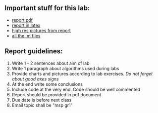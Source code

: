 ## Important stuff for this lab:  
  - [report pdf](lab-report-lab-1-2.pdf)
  - [report in latex](main.tex)
  - [high res pictures from report](https://github.com/evemorgen/1yearSMADA/tree/master/ModelingOfPhysicalSystems/lab2/pictures)
  - [all the .m files](https://github.com/evemorgen/1yearSMADA/tree/master/ModelingOfPhysicalSystems/lab2)

## Report guidelines:
1. Write 1 - 2 sentences about aim of lab
2. Write 1 paragraph about algorithms used during labs
3. Provide charts and pictures according to lab exercises. *Do not forget about good axes signs*
4. At the end write some conclusions
5. Include code at the very end. Code should be well commented
6. Report should be provided in pdf document
7. Due date is before next class
8. Email topic shall be "msp gr1"
